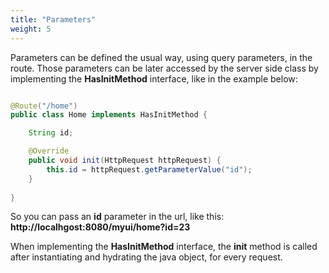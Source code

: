 ```yaml
---
title: "Parameters"
weight: 5
---
```


Parameters can be defined the usual way, using query parameters, in the route. Those parameters can be later accessed 
by the server side class by implementing the **HasInitMethod** interface, like in the example below:

```java

@Route("/home")
public class Home implements HasInitMethod {

    String id;

    @Override
    public void init(HttpRequest httpRequest) {
        this.id = httpRequest.getParameterValue("id");
    }
    
}

```

So you can pass an **id** parameter in the url, like this: **http://localhgost:8080/myui/home?id=23**


When implementing the **HasInitMethod** interface, the **init** method is called after instantiating and hydrating the java object, for every request. 
